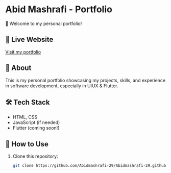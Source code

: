 # Abid Mashrafi - Portfolio

🚀 Welcome to my personal portfolio!  

## 🔗 Live Website
[Visit my portfolio](https://abidmashrafi-29.github.io)

## 📌 About
This is my personal portfolio showcasing my projects, skills, and experience in software development, especially in UIUX & Flutter.

## 🛠️ Tech Stack
- HTML, CSS
- JavaScript (if needed)
- Flutter (coming soon!)

## 🚀 How to Use
1. Clone this repository:
   ```bash
   git clone https://github.com/Abidmashrafi-29/Abidmashrafi-29.github.io
